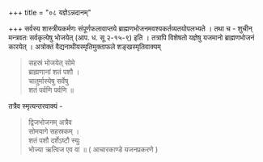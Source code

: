 +++
title = "०८ यज्ञेऽन्नदानम्"

+++
सर्वस्य शास्त्रीयकर्मणः संपूर्णफलावाप्तये ब्राह्मणभोजनमवश्यकर्तव्यतयोपलभ्यते । तथा च - शुचीन् मन्त्रवतः सर्वकृत्येषु भोजयेत् (आप. ध. सू २-१५-९) इति । तत्रापि विशेषतो यज्ञेषु यजमानो ब्राह्मणभोजनं कारयेत् । अत्रोक्तं वैद्यनाथीयस्मृतिमुक्ताफले शङ्खस्मृतिवाक्यम्

> सहस्रं भोजयेत् सोमे  
> ब्राह्मणानां शतं पशौ ।  
> चातुर्मास्येषु सर्वेषु  
> शतं पर्वणि पर्वणि ॥

तत्रैव स्मृत्यन्तरवाक्यं - 

> द्विजभोजनम् अत्रैव  
> सोमयागे सहस्रकम् ।  
> शतं पशौ दर्शेऽष्टौ स्युः  
> भोज्या ऋत्विज एव वा ॥ ( आचारकाण्डे यजनप्रकरणे )
